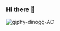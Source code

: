 ### Hi there 👋

<!--
**AngelChetosmen/angelchetosmen** is a ✨ _special_ ✨ repository because its `README.md` (this file) appears on your GitHub profile.

Here are some ideas to get you started:

- 🔭 I’m currently working on ...
- 🌱 I’m currently learning ...
- 👯 I’m looking to collaborate on ...
- 🤔 I’m looking for help with ...
- 💬 Ask me about ...
- 📫 How to reach me: ...
- 😄 Pronouns: ...
- ⚡ Fun fact: ...
-->
![giphy-dinogg-AC](https://user-images.githubusercontent.com/105564051/232283394-ba75b37b-ff68-4469-bf21-16aa1cdf3569.gif)
